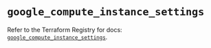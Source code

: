# `google_compute_instance_settings`

Refer to the Terraform Registry for docs: [`google_compute_instance_settings`](https://registry.terraform.io/providers/hashicorp/google/6.39.0/docs/resources/compute_instance_settings).
